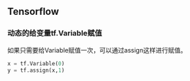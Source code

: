 ## Tensorflow

###  动态的给变量tf.Variable赋值

如果只需要给Variable赋值一次，可以通过assign这样进行赋值。

```python
x = tf.Variable(0)
y = tf.assign(x,1)
```

